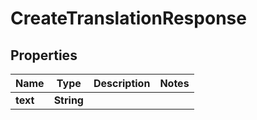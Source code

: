 # CreateTranslationResponse

## Properties
Name | Type | Description | Notes
------------ | ------------- | ------------- | -------------
**text** | **String** |  | 
